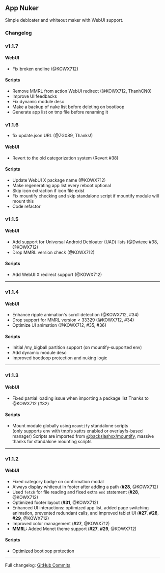 ## App Nuker  
Simple debloater and whiteout maker with WebUI support.

### Changelog

### v1.1.7

#### WebUI  
- Fix broken endline (@KOWX712)

#### Scripts  
- Remove MMRL from action WebUI redirect (@KOWX712, ThanhCN0)
- Improve UI feedbacks
- Fix dynamic module desc
- Make a backup of nuke list before deleting on bootloop
- Generate app list on tmp file before renaming it

### v1.1.6

- fix update.json URL (@ZG089, Thanks!)
#### WebUI  
- Revert to the old categorization system (Revert #38)

#### Scripts  
- Update WebUI X package name (@KOWX712)
- Make regenerating app list every reboot optional
- Skip icon extraction if icon file exist
- Fix mountify checking and skip standalone script if mountify module will mount this
- Code refactor

### v1.1.5

#### WebUI  
- Add support for Universal Android Debloater (UAD) lists (@Dwtexe #38, @KOWX712)
- Drop MMRL version check (@KOWX712)

#### Scripts  
- Add WebUI X redirect support (@KOWX712)

---

### v1.1.4

#### WebUI  
- Enhance ripple animation's scroll detection (@KOWX712, #34)
- Drop support for MMRL version < 33329 (@KOWX712, #34)
- Optimize UI animation (@KOWX712, #35, #36)

#### Scripts  
- Initial /my_bigball partition support (on mountify-supported env)
- Add dynamic module desc
- Improved bootloop protection and nuking logic

---

### v1.1.3

#### WebUI  
- Fixed partial loading issue when importing a package list 
  Thanks to @KOWX712 (#32)

#### Scripts  
- Mount module globally using `mountify` standalone scripts  
  (only supports env with tmpfs xattrs enabled or overlayfs-based manager)
  Scripts are imported from [@backslashxx/mountify](https://github.com/backslashxx/mountify), massive thanks for standalone mounting scripts

---

### v1.1.2

#### WebUI  
- Fixed category badge on confirmation modal
- Always display whiteout in footer after adding a path (**#28**, @KOWX712)  
- Used `fetch` for file reading and fixed extra `end` statement (**#28**, @KOWX712)  
- Optimized footer layout (**#31**, @KOWX712)  
- Enhanced UI interactions: optimized app list, added page switching animation, prevented redundant calls, and improved tablet UI (**#27**, **#28**, **#29**, @KOWX712)  
- Improved color management (**#27**, @KOWX712)  
- **MMRL:** Added Monet theme support (**#27**, **#29**, @KOWX712)  

#### Scripts  
- Optimized bootloop protection

---

Full changelog: [GitHub Commits](https://github.com/ChiseWaguri/systemapp_nuker/commits/master/)
